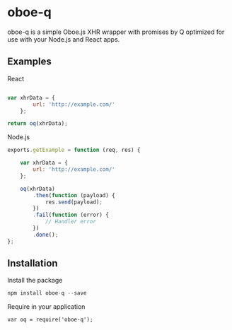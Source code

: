 # oboe-q

oboe-q is a simple Oboe.js XHR wrapper with promises by Q optimized for use with your Node.js and React apps.

## Examples

React

```js

var xhrData = {
        url: 'http://example.com/'
    };

return oq(xhrData);
```

Node.js

```js
exports.getExample = function (req, res) {

    var xhrData = {
        url: 'http://example.com/'
    };

    oq(xhrData)
        .then(function (payload) {
            res.send(payload);
        })
        .fail(function (error) {
            // Handler error
        })
        .done();
};
```

## Installation

Install the package
```js
npm install oboe-q --save
```
Require in your application
```
var oq = require('oboe-q');
```

